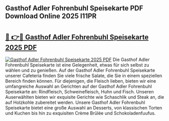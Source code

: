 ## Gasthof Adler Fohrenbuhl Speisekarte PDF Download Online 2025 I11PR

# <h2><a href="http://gc5oubb.nevu.top/?p=Gasthof+Adler+Fohrenbuhl+Speisekarte">🔗 👉🔴 Gasthof Adler Fohrenbuhl Speisekarte 2025 PDF</a></h2>

[![Gasthof Adler Fohrenbuhl Speisekarte 2025 PDF](https://i.imgur.com/dBaPXMq.png)](http://gc5oubb.nevu.top/?p=Gasthof+Adler+Fohrenbuhl+Speisekarte)
Die Gasthof Adler Fohrenbuhl Speisekarte ist eine Gelegenheit, etwas für sich selbst zu wählen und zu genießen. Auf der Gasthof Adler Fohrenbuhl Speisekarte unserer Cafeteria finden Sie viele frische Salate, die Sie in einem speziellen Bereich finden können. Für diejenigen, die Fleisch lieben, bieten wir eine umfangreiche Auswahl an Gerichten auf der Gasthof Adler Fohrenbuhl Speisekarte an: Rindfleisch, Schweinefleisch, Huhn und Fisch. Unseren Auserwählten bieten wir exquisite Gerichte wie Schaschlik und Steak an, die auf Holzkohle zubereitet werden. Unsere Gasthof Adler Fohrenbuhl Speisekarte bietet eine große Auswahl an Desserts, von klassischen Torten und Kuchen bis hin zu exquisiten Crème Brûlée und Schokoladenfuufus.
